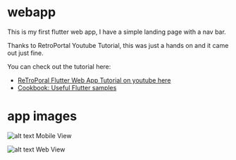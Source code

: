 # webapp

This is my first flutter web app, I have a simple landing page with a nav bar.

Thanks to RetroPortal Youtube Tutorial, this was just a hands on
and it came out just fine.

You can check out the tutorial here:

- [ReTroPoral Flutter Web App Tutorial on youtube here](https://www.youtube.com/watch?v=rpkKYQCioW0&t=133s)
- [Cookbook: Useful Flutter samples](https://flutter.dev/docs/cookbook)

# app images
![alt text](https://ibb.co/C2gjsYf)
Mobile View

![alt text](https://ibb.co/1nmJDrM)
Web View
